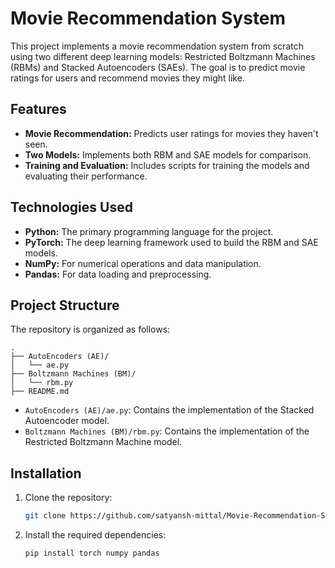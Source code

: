 # Movie Recommendation System

This project implements a movie recommendation system from scratch using two different deep learning models: Restricted Boltzmann Machines (RBMs) and Stacked Autoencoders (SAEs). The goal is to predict movie ratings for users and recommend movies they might like.

## Features

*   **Movie Recommendation:** Predicts user ratings for movies they haven't seen.
*   **Two Models:** Implements both RBM and SAE models for comparison.
*   **Training and Evaluation:** Includes scripts for training the models and evaluating their performance.

## Technologies Used

*   **Python:** The primary programming language for the project.
*   **PyTorch:** The deep learning framework used to build the RBM and SAE models.
*   **NumPy:** For numerical operations and data manipulation.
*   **Pandas:** For data loading and preprocessing.

## Project Structure

The repository is organized as follows:

```
.
├── AutoEncoders (AE)/
│   └── ae.py
├── Boltzmann Machines (BM)/
│   └── rbm.py
├── README.md
```

*   `AutoEncoders (AE)/ae.py`: Contains the implementation of the Stacked Autoencoder model.
*   `Boltzmann Machines (BM)/rbm.py`: Contains the implementation of the Restricted Boltzmann Machine model.

## Installation

1.  Clone the repository:
    ```bash
    git clone https://github.com/satyansh-mittal/Movie-Recommendation-System.git
    ```
2.  Install the required dependencies:
    ```bash
    pip install torch numpy pandas
    ```
